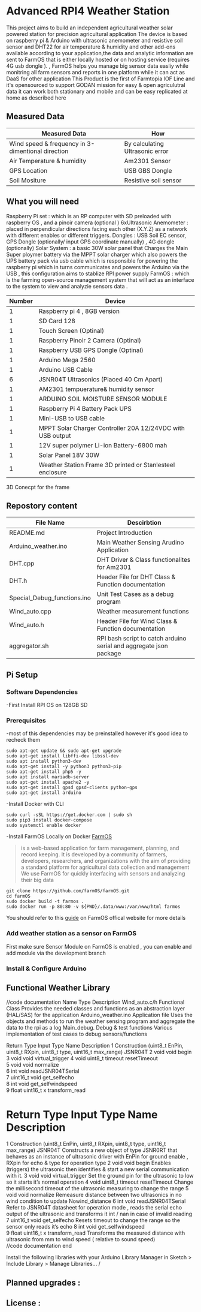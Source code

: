 # Advanced RPI4 Weather Station 
This project  aims to build  an independent agricultural weather solar powered station for precision agricultural application 
The device is based on raspberry pi & Arduino with ultrasonic anemometer and resistive soil sensor and DHT22 for air temperature & humidity
and other add-ons available according to your application,the data and analytic information are sent to FarmOS that is either locally hosted or on hosting service (requires 4G usb dongle ).
, FarmOS helps you manage big sensor data easliy while monitring all farm sensors and reports in one platform 
while it can act as DaaS for other application
This Product is the first of Farmtopia IOF Line and it's opensourced to support GODAN mission for easy & open agriculutral data 
it can work both stationary and mobile and can be easy replicated at home as described here 
## Measured Data
Measured Data| How
------------ | -------------
Wind speed & frequency in 3-dimentional direction | By calculating Ultrasonic error
Air Temperature & humidity | Am2301 Sensor
GPS Location | USB GBS Dongle 
Soil Mositure | Resistive soil sensor

## What you will need
Raspberry Pi set : which is an RP computer with SD preloaded with raspberry OS , and a pinoir camera (optional )
6xUltrasonic Anemometer : placed in perpendicular directions facing each other (X.Y.Z) as a network with different enables or different triggers.
Dongles : USB Soil EC sensor, GPS Dongle (optionally/ input GPS coordinate manually) , 4G dongle (optionally)
Solar System : a basic 30W solar panel that Charges the Main Super ploymer battery via the MPPT solar charger which also powers the UPS battery pack via usb cable which is responsible for powering the raspberry pi which in turns communicates and powers the Arduino via the USB , this configuration aims to stablize RPI power supply
FarmOS : which is the farming open-source management system that will act as an interface to the system to view and analyzie sensors data  .

Number | Device
------------ | -------------
1 | Raspberry pi 4 , 8GB version 
1 | SD Card 128	
1 | Touch Screen	(Optinal)
1 | Raspberry Pinoir 2 Camera (Optinal)	
1 | Raspberry USB GPS Dongle (Optinal)	
1 | Arduino Mega 2560
1 | Arduino USB Cable
6 | JSNR04T Ultrasonics (Placed 40 Cm Apart)
1 | AM2301 tempuerature& humidity sensor
1 | ARDUINO SOIL MOISTURE SENSOR MODULE 
1 | Raspberry Pi 4 Battery Pack UPS
1 | Mini-USB to USB cable
1 | MPPT Solar Charger Controller 20A 12/24VDC with USB output
1 | 12V super polymer Li-ion Battery-6800 mah 
1 | Solar Panel 18V 30W 
1 | Weather Station Frame 3D printed or Stanlesteel enclosure 

3D Conecpt for the frame

## Repostory content
File Name | Descirbtion 
------------ | -------------
README.md | Project Introduction
Arduino_weather.ino | Main Weather Sensing Arudino Application 
DHT.cpp | DHT Driver & Class functionalites for Am2301
DHT.h |Header File for DHT Class & Function documentation 
Special_Debug_functions.ino | Unit Test Cases as a debug program 
Wind_auto.cpp | Weather measurement functions
Wind_auto.h |Header File for Wind Class & Function documentation 
aggregator.sh | RPI bash script to catch arduino serial and aggregate json package


## Pi Setup
### Software Dependencies   
-First Install RPI OS on 128GB SD

### Prerequisites
-most of this dependencies may be preinstalled however it's good idea to recheck them 
```
sudo apt-get update && sudo apt-get upgrade
sudo apt-get install libffi-dev libssl-dev
sudo apt install python3-dev
sudo apt-get install -y python3 python3-pip
sudo apt-get install php5 -y
sudo apt install mariadb-server
sudo apt-get install apache2 -y
sudo apt-get install gpsd gpsd-clients python-gps
sudo apt-get install arduino
```
-Install Docker with CLI
```
sudo curl -sSL https://get.docker.com | sudo sh
sudo pip3 install docker-compose
sudo systemctl enable docker
```
-Install FarmOS Locally on Docker 
[FarmOS](https://github.com/farmOS) 
> is a web-based application for farm management, planning, and record keeping. It is developed by a community of farmers, developers, researchers, and organizations with the aim of providing a standard platform for agricultural data collection and management
We use FarmOS for quickly interfacing with sensors and analyzing their big data 
```
git clone https://github.com/farmOS/farmOS.git
cd farmOS
sudo docker build -t farmos .
sudo docker run -p 80:80 -v ${PWD}/.data/www:/var/www/html farmos
```
You should refer to this [guide](https://farmos.org/development/docker/) on FarmOS offical website for more details 

### Add weather station as a sensor on FarmOS
First make sure Sensor Module on FarmOS is enabled , you can enable and add module via the development branch 

### Install & Configure Arduino 
## Functional Weather Library
//code documentation 
Name	Type	Description 
Wind_auto.c/h	Functional Class	Provides the needed classes and functions as an abstraction layer  (HAL/SAS) for the application
Arduino_weather.ino	Application file	Uses the objects and methods to run the weather sensing program and aggregate the data to the rpi as a log
Main_debug.	Debug & test functions	Various implementation of test cases to debug sensors/functions 

Return Type	Input Type	Name	Description
1	Construction 	(uint8_t EnPin, uint8_t RXpin, uint8_t type, uint16_t max_range)	JSNR04T	
2	void 	void 	begin	
3	void 	void 	virtual_trigger	
4	void 	uint8_t timeout	resetTimeout	
5	void 	void 	normalize	
6	int	void	readJSNR04TSerial	
7	uint16_t	void	get_selfecho	
8	int	void	get_selfwindspeed	
9	float	uint16_t x	transform_read	
#	Return Type	Input Type	Name	Description
1	Construction 	(uint8_t EnPin, uint8_t RXpin, uint8_t type, uint16_t max_range)	JSNR04T	Constructs a new object of type JSNR0RT that behaves as an instance of ultrasonic driver with EnPin for ground enable , RXpin for echo & type for operation type
2	void 	void 	begin	Enables (triggers) the ultrasonic then identifies & start a new serial communication with it.
3	void 	void 	virtual_trigger	Set the ground pin for the ultrasonic to low so it starts it’s normal operation
4	void 	uint8_t timeout	resetTimeout	Change the millisecond timeout of the ultrasonic measuring to change the range 
5	void 	void 	normalize	Remeasure distance between two ultrasonics in no wind condition to update Nowind_distance
6	int	void	readJSNR04TSerial	Refer to JSNR04T datasheet for operation mode , reads the serial echo output of the ultrasonic and transforms it int / nan in case of invalid reading 
7	uint16_t	void	get_selfecho	Resets timeout to change the range so the sensor only reads it’s echo 
8	int	void	get_selfwindspeed	
9	float	uint16_t x	transform_read	Transforms the measured distance with ultrasonic from mm to wind speed ( relative to sound speed)  
//code documentation end


Install the following libraries with your Arduino Library Manager in Sketch > Include Library > Manage Libraries...
/


## Planned upgrades :

## License :
